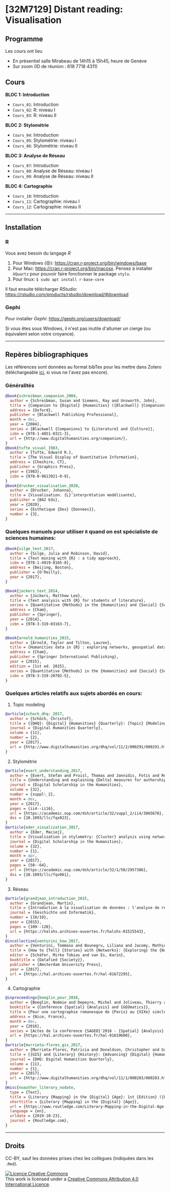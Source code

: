 # \[32M7129\] Distant reading: Visualisation

## Programme

Les cours ont lieu

* En présentiel salle Mirabeau de 14h15 à 15h45, heure de Genève
* Sur zoom (ID de réunion : 618 7718 4311)

## Cours

**BLOC 1: Introduction**

* `Cours_01`: Introduction
* `Cours_02`: R: niveau I
* `Cours_03`: R: niveau II

**BLOC 2: Stylométrie**

* `Cours_04`: Introduction
* `Cours_05`: Stylométrie: niveau I
* `Cours_06`: Stylométrie: niveau II

**BLOC 3: Analyse de Réseau**

* `Cours_07`: Introduction
* `Cours_08`: Analyse de Réseau: niveau I
* `Cours_09`: Analyse de Réseau: niveau II

**BLOC 4: Cartographie**

* `Cours_10`: Introduction
* `Cours_11`: Cartographie: niveau I
* `Cours_12`: Cartographie: niveau II

---
## Installation

### R

Vous avez besoin du langage _R_
1. Pour Windows (😡): https://cran.r-project.org/bin/windows/base
2. Pour Mac: https://cran.r-project.org/bin/macosx. Pensez à installer `XQuartz` pour pouvoir faire fonctionner le package `stylo`.
3. Pour linux: `$ sudo apt install r-base-core`

Il faut ensuite télécharger _RStudio_: https://rstudio.com/products/rstudio/download/#download

### Gephi

Pour installer _Gephi_: https://gephi.org/users/download/

Si vous êtes sous Windows, il n'est pas inutile d'allumer un cierge (ou équivalent selon votre croyance).

---
## Repères bibliographiques

Les références sont données au format bibTex pour les mettre dans Zotero (téléchargeable [ici](https://www.zotero.org), si vous ne l'avez pas encore).

### Généralités

```bibtex
@book{schreibman_companion_2004,
  author = {Schreibman, Susan and Siemens, Ray and Unsworth, John},
  title = {Companion to {Digital} {Humanities} ({Blackwell} {Companions} to {Literature} and {Culture})},
  address = {Oxford},
  publisher = {Blackwell Publishing Professional},
  month = dec,
  year = {2004},
  series = {Blackwell {Companions} to {Literature} and {Culture}},
  isbn = {978-1-4051-0321-3},
  url = {http://www.digitalhumanities.org/companion/},
}
@book{tufte_visual_1983,
  author = {Tufte, Edward R.},
  title = {The Visual Display of Quantitative Information},
  address = {Cheshire, CT},
  publisher = {Graphics Press},
  year = {1983},
  isbn = {978-0-9613921-0-9},
}
@book{drucker_visualisation_2020,
  author = {Drucker, Johanna},
  title = {Visualisation. {L}’interprétation modélisante},
  publisher = {B42 Eds},
  year = {2020},
  series = {Esthetique {Des} {Donnees}},
  number = {3},
}
```

### Quelques manuels pour utiliser `R` quand on est spécialiste de sciences humaines:

```bibtex
@book{silge_text_2017,
  author = {Silge, Julia and Robinson, David},
  title = {Text mining with {R} : a tidy approach},
  isbn = {978-1-4919-8165-8},
  address = {Beijing, Boston},
  publisher = {O'Reilly},
  year = {2017},
}

@book{jockers_text_2014,
  author = {Jockers, Matthew Lee},
  title = {Text analysis with {R} for students of literature},
  series = {Quantitative {Methods} in the {Humanities} and {Social} {Sciences}},
  address = {Cham},
  publisher = {Springer},
  year = {2014},
  isbn = {978-3-319-03163-7},
}

@book{arnold_humanities_2015,
  author = {Arnold, Taylor and Tilton, Lauren},
  title = {Humanities data in {R} : exploring networks, geospatial data, images, and text},
  address = {Cham},
  publisher = {Springer International Publishing},
  year = {2015},
  edition = {1st ed. 2015},
  series = {Quantitative {Methods} in the {Humanities} and {Social} {Sciences}},
  isbn = {978-3-319-20702-5},
}
```

### Quelques articles relatifs aux sujets abordés en cours:

1. Topic modeling

```bibtex
@article{schoch_dhq:_2017,
  author = {Schöch, Christof},
  title = {{DHQ}: {Digital} {Humanities} {Quarterly}: {Topic} {Modeling} {Genre}: {An} {Exploration} of {French} {Classical} and {Enlightenment} {Drama}},
  journal = {Digital Humanities Quarterly},
  volume = {11},
  number = {2},
  year = {2017},
  url = {http://www.digitalhumanities.org/dhq/vol/11/2/000291/000291.html},
}
```

2. Stylométrie

```bibtex
@article{evert_understanding_2017,
  author = {Evert, Stefan and Proisl, Thomas and Jannidis, Fotis and Reger, Isabella and Pielström, Steffen and Schöch, Christof and Vitt, Thorsten},
  title = {Understanding and explaining {Delta} measures for authorship attribution},
  journal = {Digital Scholarship in the Humanities},
  volume = {32},
  number = {suppl\_2},
  month = dec,
  year = {2017},
  pages = {ii4--ii16},
  url = {https://academic.oup.com/dsh/article/32/suppl_2/ii4/3865676},
  doi = {10.1093/llc/fqx023},
}
@article{eder_visualization_2017,
  author = {Eder, Maciej},
  title = {Visualization in stylometry: {Cluster} analysis using networks},
  journal = {Digital Scholarship in the Humanities},
  volume = {32},
  number = {1},
  month = apr,
  year = {2017},
  pages = {50--64},
  url = {https://academic.oup.com/dsh/article/32/1/50/2957386},
  doi = {10.1093/llc/fqv061},
}
```

3. Réseau

```bibtex
@article{grandjean_introduction_2015,
  author = {Grandjean, Martin},
  title = {Introduction à la visualisation de données : l'analyse de réseau en histoire},
  journal = {Geschichte und Informatik},
  number = {18/19},
  year = {2015},
  pages = {109--128},
  url = {https://halshs.archives-ouvertes.fr/halshs-01525543},
}
@incollection{venturini_how_2017,
  author = {Venturini, Tommaso and Bounegru, Liliana and Jacomy, Mathieu and Gray, Jonathan},
  title = {How to {Tell} {Stories} with {Networks}: {Exploring} the {Narrative} {Affordances} of {Graphs} with the {Iliad}},
  editor = {Schäfer, Mirko Tobias and van Es, Karin},
  booktitle = {Datafied {Society}},
  publisher = {Amsterdam University Press},
  year = {2017},
  url = {https://hal.archives-ouvertes.fr/hal-01672295},
}
```

4. Cartographie
```bibtex
@inproceedings{boeglin_pour_2016,
  author = {Boeglin, Noémie and Depeyre, Michel and Joliveau, Thierry and Le Lay, Yves-François},
  booktitle = {Conférence {Spatial} {Analysis} and {GEOmatics}},
  title = {Pour une cartographie romanesque de {Paris} au {XIXe} siècle. {Proposition} méthodologique},
  address = {Nice, France},
  month = dec,
  year = {2016},
  series = {Actes de la conférence {SAGEO}'2016 - {Spatial} {Analysis} and {GEOmatics}},
  url = {https://hal.archives-ouvertes.fr/hal-01619600},
}
@article{murrieta-flores_gis_2017,
  author = {Murrieta-Flores, Patricia and Donaldson, Christopher and Gregory, Ian},
  title = {{GIS} and {Literary} {History}: {Advancing} {Digital} {Humanities} research through the {Spatial} {Analysis} of historical travel writing and topographical literature},
  journal = {DHQ: Digital Humanities Quarterly},
  volume = {11},
  number = {1},
  year = {2017},
  url = {http://www.digitalhumanities.org/dhq/vol/11/1/000283/000283.html},
}
@misc{noauthor_literary_nodate,
  type = {Text},
  title = {Literary {Mapping} in the {Digital} {Age}: 1st {Edition} ({Hardback}) - {Routledge}},
  shorttitle = {Literary {Mapping} in the {Digital} {Age}},
  url = {https://www.routledge.com/Literary-Mapping-in-the-Digital-Age-1st-Edition/Cooper-Donaldson-Murrieta-Flores/p/book/9781472441300},
  language = {en},
  urldate = {2019-10-23},
  journal = {Routledge.com},
}
```

---
## Droits
CC-BY, sauf les données prises chez les collègues (indiquées dans les ```.Rmd```).

<a rel="license" href="http://creativecommons.org/licenses/by-sa/4.0/"><img alt="Licence Creative Commons" style="border-width:0" src="https://i.creativecommons.org/l/by-sa/4.0/88x31.png" /></a><br />This work is licensed under a <a rel="license" href="http://creativecommons.org/licenses/by-sa/4.0/">Creative Commons Attribution 4.0 International Licence</a>.
